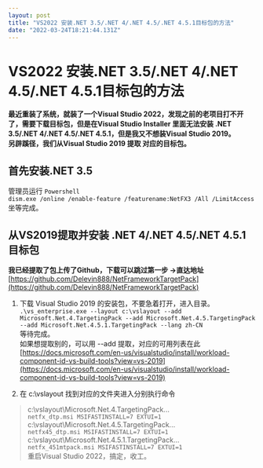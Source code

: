 ```yaml
---
layout: post
title: "VS2022 安装.NET 3.5/.NET 4/.NET 4.5/.NET 4.5.1目标包的方法"
date: "2022-03-24T18:21:44.131Z"
---
```

VS2022 安装.NET 3.5/.NET 4/.NET 4.5/.NET 4.5.1目标包的方法
==================================================

**最近重装了系统，就装了一个Visual Studio 2022，发现之前的老项目打不开了，需要下载目标包，但是在Visual Studio Installer 里面无法安装 .NET 3.5/.NET 4/.NET 4.5/.NET 4.5.1，但是我又不想装Visual Studio 2019。  
另辟蹊径，我们从Visual Studio 2019 提取 对应的目标包。**

首先安装.NET 3.5
------------

管理员运行 `Powershell`  
`dism.exe /online /enable-feature /featurename:NetFX3 /All /LimitAccess`  
坐等完成。

从VS2019提取并安装 .NET 4/.NET 4.5/.NET 4.5.1 目标包
-------------------------------------------

**我已经提取了包上传了Github，下载可以跳过第一步 →直达地址** [https://github.com/Delevin888/NetFrameworkTargetPack](https://github.com/Delevin888/NetFrameworkTargetPack)

1.  下载 Visual Studio 2019 的安装包，不要急着打开，进入目录。  
    `.\vs_enterprise.exe --layout c:\vslayout --add Microsoft.Net.4.TargetingPack --add Microsoft.Net.4.5.TargetingPack --add Microsoft.Net.4.5.1.TargetingPack --lang zh-CN`  
    等待完成。  
    如果想提取别的，可以用 --add 提取，对应的可用列表在此  
    [https://docs.microsoft.com/en-us/visualstudio/install/workload-component-id-vs-build-tools?view=vs-2019](https://docs.microsoft.com/en-us/visualstudio/install/workload-component-id-vs-build-tools?view=vs-2019)
    
2.  在 c:\\vslayout 找到对应的文件夹进入分别执行命令
    

> c:\\vslayout\\Microsoft.Net.4.TargetingPack...  
> `netfx_dtp.msi MSIFASTINSTALL=7 EXTUI=1`  
> c:\\vslayout\\Microsoft.Net.4.5.TargetingPack...  
> `netfx45_dtp.msi MSIFASTINSTALL=7 EXTUI=1`  
> c:\\vslayout\\Microsoft.Net.4.5.1.TargetingPack...  
> `netfx_451mtpack.msi MSIFASTINSTALL=7 EXTUI=1`  
> 重启Visual Studio 2022，搞定，收工。